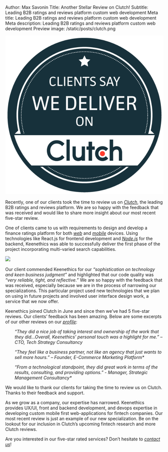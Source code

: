 Author: Max Savonin
Title: Another Stellar Review on Clutch!
Subtitle: Leading B2B ratings and reviews platform custom web development
Meta title: Leading B2B ratings and reviews platform custom web development
Meta description: Leading B2B ratings and reviews platform custom web development
Preview image: /static/posts/clutch.png

![Heroes](/static/posts/clutch.png)

<span id="_gjdgxs" class="anchor"></span>Recently, one of our clients
took the time to review us on [*Clutch*](https://clutch.co/developers),
the leading B2B ratings and reviews platform. We are so happy with the
feedback that was received and would like to share more insight about
our most recent five-star review.

One of clients came to us with requirements to design and develop a
finance ratings platform for both
[*web*](https://keenethics.com/services-web-development) and
[*mobile*](https://keenethics.com/services-mobile-development) devices.
Using technologies like React.js for frontend development and
[*Node.js*](https://clutch.co/developers/nodejs) for the backend,
Keenethics was able to successfully deliver the first phase of the
project incorporating multi-varied search capabilities.

![](/static/posts/stars.png)

Our client commended Keenethics for our *“sophistication on technology
and keen business judgment”* and highlighted that our code quality was
*“very reliable, tight, and reflective.”* We are so happy with the
feedback that was received, especially because we are in the process of
narrowing our specializations. This particular project used new
technologies that we plan on using in future projects and involved user
interface design work, a service that we now offer.

Keenethics joined Clutch in June and since then we’ve had 5 five-star
reviews. Our clients’ feedback has been amazing. Below are some excerpts
of our other reviews on our
[*profile*](https://clutch.co/profile/keenethics):

<div>
  <p style="font-style: oblique; padding-left: 30px;">“They did a nice job of taking interest and ownership of the work
  that they did…Overall, Keenethics’ personal touch was a highlight for
  me.” – CTO, Tech Strategy Consultancy</p>

  <p style="font-style: oblique; padding-left: 30px;">“They feel like a business partner, not like an agency that just
  wants to sell more hours.” – Founder, E-Commerce Marketing Platform*</p>

  <p style="font-style: oblique; padding-left: 30px;">“From a technological standpoint, they did great work in terms of the
  results, consulting, and providing options.” - Manager, Strategic
  Management Consultancy*</p>
</div>

We would like to thank our clients for taking the time to review us on
Clutch. Thanks to their feedback and support.

As we grow as a company, our expertise has narrowed. Keenethics provides
UX/UI, front and backend development, and devops expertise in developing
custom mobile first web-applications for fintech companies. Our most
recent review is just an example of our new specialization. Be on the
lookout for our inclusion in Clutch’s upcoming fintech research and more
Clutch reviews.

Are you interested in our five-star rated services? Don’t hesitate to
[*contact us*](https://keenethics.com/contacts)!
